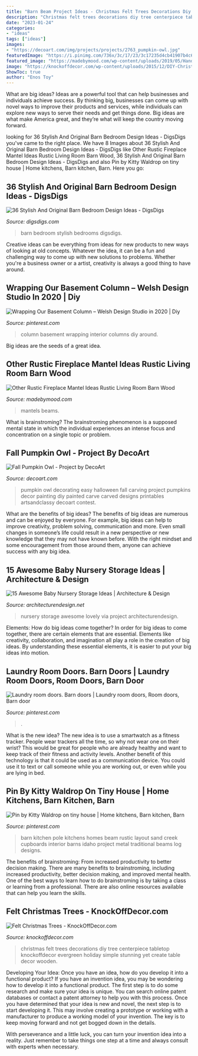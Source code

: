 ```yaml
---
title: "Barn Beam Project Ideas - Christmas Felt Trees Decorations Diy Tree Centerpiece Tabletop Knockoffdecor Evergreen Holiday Simple Stunning Yet Create Table Decor Wooden"
description: "Christmas felt trees decorations diy tree centerpiece tabletop knockoffdecor evergreen holiday simple stunning yet create table decor wooden"
date: "2023-01-24"
categories:
- "ideas"
tags: ["ideas"]
images:
- "https://decoart.com/img/projects/projects/2763_pumpkin-owl.jpg"
featuredImage: "https://i.pinimg.com/736x/3c/17/23/3c17235d4cb41907b4c63c94d678b32e.jpg"
featured_image: "https://madebymood.com/wp-content/uploads/2019/05/Hand-Carved-Log-Mantels-And-Wood-Stove-Barn-Wood-Mantels-Beam-Custom-Made-Sizes-Hand-Carved-Log-Juniper-Fireplace-Made-In-America-Old-Reclaimed-River.jpg"
image: "https://knockoffdecor.com/wp-content/uploads/2015/12/DIY-Christmas-Decorations-Create-a-simple-yet-stunning-holiday-centerpiece-with-these-trees-mad-1.jpg"
ShowToc: true
author: "Enos Toy"
---
```



What are big ideas?
Ideas are a powerful tool that can help businesses and individuals achieve success. By thinking big, businesses can come up with novel ways to improve their products and services, while individuals can explore new ways to serve their needs and get things done. Big ideas are what make America great, and they’re what will keep the country moving forward.

	

		
looking for 36 Stylish And Original Barn Bedroom Design Ideas - DigsDigs you've came to the right place. We have 8 Images about 36 Stylish And Original Barn Bedroom Design Ideas - DigsDigs like Other Rustic Fireplace Mantel Ideas Rustic Living Room Barn Wood, 36 Stylish And Original Barn Bedroom Design Ideas - DigsDigs and also Pin by Kitty Waldrop on tiny house | Home kitchens, Barn kitchen, Barn. Here you go:
		
    
## 36 Stylish And Original Barn Bedroom Design Ideas - DigsDigs

<img loading=lazy src="https://www.digsdigs.com/photos/stylish-and-original-barn-bedrooms-15.jpg" onerror="this.onerror=null;this.src='https://tse1.mm.bing.net/th?id=OIP.hgo2EsYSMfvFPP3uGMeBWgHaLH&amp;pid=15.1';" alt="36 Stylish And Original Barn Bedroom Design Ideas - DigsDigs">

_Source: digsdigs.com_

>barn bedroom stylish bedrooms digsdigs. 

	

Creative ideas can be everything from ideas for new products to new ways of looking at old concepts. Whatever the idea, it can be a fun and challenging way to come up with new solutions to problems. Whether you're a business owner or a artist, creativity is always a good thing to have around.

    
## Wrapping Our Basement Column – Welsh Design Studio In 2020 | Diy

<img loading=lazy src="https://i.pinimg.com/736x/3c/8f/ff/3c8fff54486046f4ac60a4a278ffe777.jpg" onerror="this.onerror=null;this.src='https://tse1.mm.bing.net/th?id=OIP.KNYqojd3x06srEG60cmMkAHaLr&amp;pid=15.1';" alt="Wrapping Our Basement Column – Welsh Design Studio in 2020 | Diy">

_Source: pinterest.com_

>column basement wrapping interior columns diy around. 

	

Big ideas are the seeds of a great idea.

    
## Other Rustic Fireplace Mantel Ideas Rustic Living Room Barn Wood

<img loading=lazy src="https://madebymood.com/wp-content/uploads/2019/05/Hand-Carved-Log-Mantels-And-Wood-Stove-Barn-Wood-Mantels-Beam-Custom-Made-Sizes-Hand-Carved-Log-Juniper-Fireplace-Made-In-America-Old-Reclaimed-River.jpg" onerror="this.onerror=null;this.src='https://tse4.mm.bing.net/th?id=OIP.XCD5Dlo0yopk4VpJA6wkCwHaJ4&amp;pid=15.1';" alt="Other Rustic Fireplace Mantel Ideas Rustic Living Room Barn Wood">

_Source: madebymood.com_

>mantels beams. 

	

What is brainstroming?
The brainstroming phenomenon is a supposed mental state in which the individual experiences an intense focus and concentration on a single topic or problem.

    
## Fall Pumpkin Owl - Project By DecoArt

<img loading=lazy src="https://decoart.com/img/projects/projects/2763_pumpkin-owl.jpg" onerror="this.onerror=null;this.src='https://tse3.mm.bing.net/th?id=OIP.gEle7sAbGaR7n_5g9NvbCgHaLH&amp;pid=15.1';" alt="Fall Pumpkin Owl - Project by DecoArt">

_Source: decoart.com_

>pumpkin owl decorating easy halloween fall carving project pumpkins decor painting diy painted carve carved designs printables artsandclassy decoart contest. 

	

What are the benefits of big ideas?
The benefits of big ideas are numerous and can be enjoyed by everyone. For example, big ideas can help to improve creativity, problem solving, communication and more. Even small changes in someone’s life could result in a new perspective or new knowledge that they may not have known before. With the right mindset and some encouragement from those around them, anyone can achieve success with any big idea.

    
## 15 Awesome Baby Nursery Storage Ideas | Architecture &amp; Design

<img loading=lazy src="https://cdn.architecturendesign.net/wp-content/uploads/2014/09/712.jpg" onerror="this.onerror=null;this.src='https://tse3.mm.bing.net/th?id=OIP.hsbMCjgcfdAuWu9QGcOtoAHaFO&amp;pid=15.1';" alt="15 Awesome Baby Nursery Storage Ideas | Architecture &amp; Design">

_Source: architecturendesign.net_

>nursery storage awesome lovely via project architecturendesign. 

	

Elements: How do big ideas come together?
In order for big ideas to come together, there are certain elements that are essential. Elements like creativity, collaboration, and imagination all play a role in the creation of big ideas. By understanding these essential elements, it is easier to put your big ideas into motion.

    
## Laundry Room Doors. Barn Doors | Laundry Room Doors, Room Doors, Barn Door

<img loading=lazy src="https://i.pinimg.com/736x/3c/17/23/3c17235d4cb41907b4c63c94d678b32e.jpg" onerror="this.onerror=null;this.src='https://tse3.mm.bing.net/th?id=OIP.WjQVO-obx9R6X-Y6T8arSAHaNK&amp;pid=15.1';" alt="Laundry room doors. Barn doors | Laundry room doors, Room doors, Barn door">

_Source: pinterest.com_

>. 

	

What is the new idea?
The new idea is to use a smartwatch as a fitness tracker. People wear trackers all the time, so why not wear one on their wrist? This would be great for people who are already healthy and want to keep track of their fitness and activity levels. Another benefit of this technology is that it could be used as a communication device. You could use it to text or call someone while you are working out, or even while you are lying in bed.

    
## Pin By Kitty Waldrop On Tiny House | Home Kitchens, Barn Kitchen, Barn

<img loading=lazy src="https://i.pinimg.com/736x/57/dc/de/57dcde316498adc91c0ee97cafe9d983--barn-kitchen-kitchen-ideas.jpg" onerror="this.onerror=null;this.src='https://tse1.mm.bing.net/th?id=OIP.PmqJYGaolL6524FcXB33DQHaLH&amp;pid=15.1';" alt="Pin by Kitty Waldrop on tiny house | Home kitchens, Barn kitchen, Barn">

_Source: pinterest.com_

>barn kitchen pole kitchens homes beam rustic layout sand creek cupboards interior barns idaho project metal traditional beams log designs. 

	

The benefits of brainstroming: From increased productivity to better decision making.
There are many benefits to brainstroming, including increased productivity, better decision making, and improved mental health. One of the best ways to learn how to do brainstroming is by taking a class or learning from a professional. There are also online resources available that can help you learn the skills.

    
## Felt Christmas Trees - KnockOffDecor.com

<img loading=lazy src="https://knockoffdecor.com/wp-content/uploads/2015/12/DIY-Christmas-Decorations-Create-a-simple-yet-stunning-holiday-centerpiece-with-these-trees-mad-1.jpg" onerror="this.onerror=null;this.src='https://tse4.mm.bing.net/th?id=OIP.HfiMESM4a6U8gIIJhmAoEQHaML&amp;pid=15.1';" alt="Felt Christmas Trees - KnockOffDecor.com">

_Source: knockoffdecor.com_

>christmas felt trees decorations diy tree centerpiece tabletop knockoffdecor evergreen holiday simple stunning yet create table decor wooden. 

	

Developing Your Idea: Once you have an idea, how do you develop it into a functional product?
If you have an invention idea, you may be wondering how to develop it into a functional product. The first step is to do some research and make sure your idea is unique. You can search online patent databases or contact a patent attorney to help you with this process.
Once you have determined that your idea is new and novel, the next step is to start developing it. This may involve creating a prototype or working with a manufacturer to produce a working model of your invention. The key is to keep moving forward and not get bogged down in the details.

With perseverance and a little luck, you can turn your invention idea into a reality. Just remember to take things one step at a time and always consult with experts when necessary.

